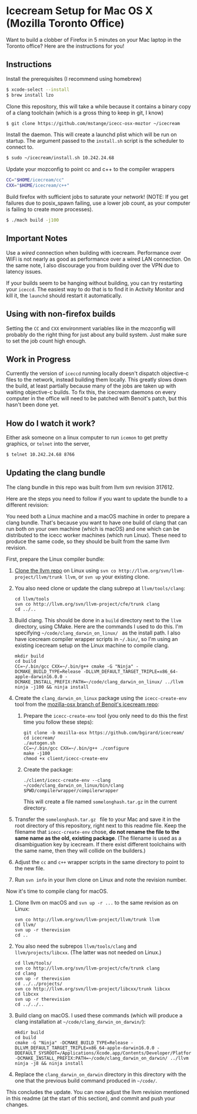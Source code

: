 # Icecream Setup for Mac OS X (Mozilla Toronto Office)

Want to build a clobber of Firefox in 5 minutes on your Mac laptop in the
Toronto office? Here are the instructions for you!

## Instructions

Install the prerequisites (I recommend using homebrew)

```bash
$ xcode-select --install
$ brew install lzo
```

Clone this repository, this will take a while because it contains a binary copy
of a clang toolchain (which is a gross thing to keep in git, I know)

```bash
$ git clone https://github.com/mstange/icecc-osx-moztor ~/icecream
```

Install the daemon. This will create a launchd plist which will be run on startup.
The argument passed to the `install.sh` script is the scheduler to connect to.

```bash
$ sudo ~/icecream/install.sh 10.242.24.68
```

Update your mozconfig to point cc and c++ to the compiler wrappers

```bash
CC="$HOME/icecream/cc"
CXX="$HOME/icecream/c++"
```

Build firefox with sufficient jobs to saturate your network! (NOTE: If you get
failures due to posix_spawn failing, use a lower job count, as your computer is
failing to create more processes).

```bash
$ ./mach build -j100
```

## Important Notes

Use a _wired_ connection when building with icecream. Performance over WiFi is
not nearly as good as performance over a wired LAN connection. On the same note,
I also discourage you from building over the VPN due to latency issues.

If your builds seem to be hanging without building, you can try restarting your
`iceccd`. The easiest way to do that is to find it in Activity Monitor and kill 
it, the `launchd` should restart it automatically.

## Using with non-firefox builds

Setting the `CC` and `CXX` environment variables like in the mozconfig will
probably do the right thing for just about any build system. Just make sure to
set the job count high enough.

## Work in Progress

Currently the version of `iceccd` running locally doesn't dispatch objective-c
files to the network, instead building them locally. This greatly slows down the
build, at least partially because many of the jobs are taken up with waiting
objective-c builds. To fix this, the icecream daemons on every computer in the
office will need to be patched with Benoit's patch, but this hasn't been done
yet.

## How do I watch it work?

Either ask someone on a linux computer to run `icemon` to get pretty graphics,
or `telnet` into the server,

```bash
$ telnet 10.242.24.68 8766
```

## Updating the clang bundle

The clang bundle in this repo was built from llvm svn revision 317612.

Here are the steps you need to follow if you want to update the bundle to a
different revision:

You need both a Linux machine and a macOS machine in order to prepare a clang bundle.
That's because you want to have one build of clang that can run both on your own
machine (which is macOS) and one which can be distributed to the icecc worker machines
(which run Linux). These need to produce the same code, so they should be built
from the same llvm revision.

First, prepare the Linux compiler bundle:

1. [Clone the llvm repo](http://clang.llvm.org/get_started.html) on Linux using `svn co http://llvm.org/svn/llvm-project/llvm/trunk llvm`,
   or `svn up` your existing clone.
2. You also need clone or update the clang subrepo at `llvm/tools/clang`:

   ```
   cd llvm/tools
   svn co http://llvm.org/svn/llvm-project/cfe/trunk clang
   cd ../..
   ```

3. Build clang. This should be done in a `build` directory next to the `llvm`
   directory, using CMake.
   Here are the commands I used to do this. I'm specifying `~/code/clang_darwin_on_linux/ `
   as the install path. I also have icecream compiler wrapper scripts in `~/.bin/`,
   so I'm using an existing icecream setup on the Linux machine to compile clang.

    ```
    mkdir build
    cd build
    CC=~/.bin/gcc CXX=~/.bin/g++ cmake -G "Ninja" -DCMAKE_BUILD_TYPE=Release -DLLVM_DEFAULT_TARGET_TRIPLE=x86_64-apple-darwin16.0.0 -DCMAKE_INSTALL_PREFIX:PATH=~/code/clang_darwin_on_linux/ ../llvm
    ninja -j100 && ninja install
    ```

4. Create the `clang_darwin_on_linux` package using the `icecc-create-env` tool from the [mozilla-osx branch of Benoit's icecream repo](https://github.com/bgirard/icecream/):

   1. Prepare the `icecc-create-env` tool (you only need to do this the first time you follow these steps):

      ```
      git clone -b mozilla-osx https://github.com/bgirard/icecream/
      cd icecream/
      ./autogen.sh
      CC=~/.bin/gcc CXX=~/.bin/g++ ./configure
      make -j100
      chmod +x client/icecc-create-env
      ```

   2. Create the package:

      ```
      ./client/icecc-create-env --clang ~/code/clang_darwin_on_linux/bin/clang $PWD/compilerwrapper/compilerwrapper
      ```
      This will create a file named `somelonghash.tar.gz` in the current directory.

5. Transfer the `somelonghash.tar.gz ` file to your Mac and save it in the root directory of this repository, right next to this readme file. Keep the filename that `icecc-create-env` chose, **do not rename the file to the same name as the old, existing package**. (The filename is used as a disambiguation key by icecream. If there exist different toolchains with the same name, then they will collide on the builders.)
6. Adjust the `cc` and `c++` wrapper scripts in the same directory to point to the new file.
7. Run `svn info` in your llvm clone on Linux and note the revision number.

Now it's time to compile clang for macOS.

1. Clone llvm on macOS and `svn up -r ...` to the same revision as on Linux:

   ```
   svn co http://llvm.org/svn/llvm-project/llvm/trunk llvm
   cd llvm/
   svn up -r therevision
   cd ..
   ```

2. You also need the subrepos `llvm/tools/clang` and `llvm/projects/libcxx`. (The latter was not needed on Linux.)

   ```
   cd llvm/tools/
   svn co http://llvm.org/svn/llvm-project/cfe/trunk clang
   cd clang
   svn up -r therevision
   cd ../../projects/
   svn co http://llvm.org/svn/llvm-project/libcxx/trunk libcxx
   cd libcxx
   svn up -r therevision
   cd ../../..
   ```

3. Build clang on macOS. I used these commands (which will produce a clang installation at `~/code/clang_darwin_on_darwin/`):

   ```
   mkdir build
   cd build
   cmake -G "Ninja" -DCMAKE_BUILD_TYPE=Release -DLLVM_DEFAULT_TARGET_TRIPLE=x86_64-apple-darwin16.0.0 -DDEFAULT_SYSROOT=/Applications/Xcode.app/Contents/Developer/Platforms/MacOSX.platform/Developer/SDKs/MacOSX.sdk/ -DCMAKE_INSTALL_PREFIX:PATH=~/code/clang_darwin_on_darwin/ ../llvm
   ninja -j8 && ninja install
   ```

4. Replace the `clang_darwin_on_darwin` directory in this directory with the one that the previous build command produced in `~/code/`.

This concludes the update. You can now adjust the llvm revision mentioned in this readme (at the start of this section), and commit and push your changes.
